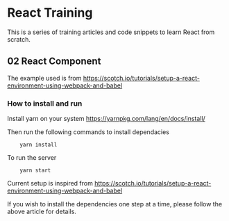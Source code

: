 # React Training
This is a series of training articles and code snippets to learn React from scratch.

## 02 React Component

The example used is from https://scotch.io/tutorials/setup-a-react-environment-using-webpack-and-babel

### How to install and run
Install yarn on your system
https://yarnpkg.com/lang/en/docs/install/

Then run the following commands to install dependacies

```
    yarn install    
```

To run the server
```
    yarn start
```

Current setup is inspired from https://scotch.io/tutorials/setup-a-react-environment-using-webpack-and-babel

If you wish to install the dependencies one step at a time, please follow the above article for details.
